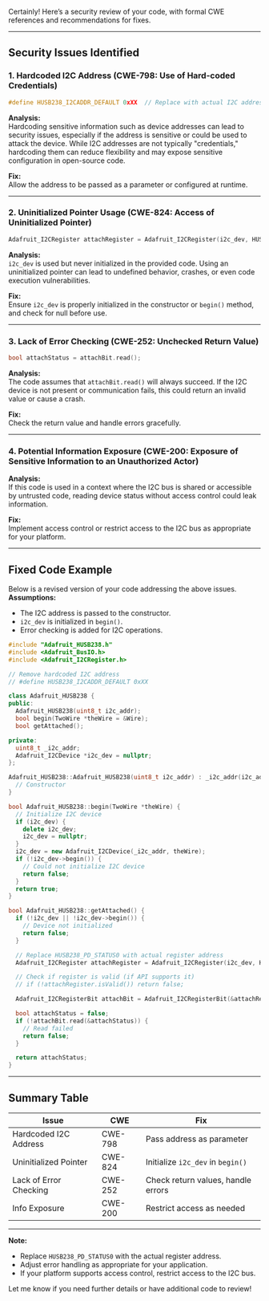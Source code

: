 Certainly! Here’s a security review of your code, with formal CWE references and recommendations for fixes.

---

## Security Issues Identified

### 1. **Hardcoded I2C Address (CWE-798: Use of Hard-coded Credentials)**
```cpp
#define HUSB238_I2CADDR_DEFAULT 0xXX  // Replace with actual I2C address
```
**Analysis:**  
Hardcoding sensitive information such as device addresses can lead to security issues, especially if the address is sensitive or could be used to attack the device. While I2C addresses are not typically "credentials," hardcoding them can reduce flexibility and may expose sensitive configuration in open-source code.

**Fix:**  
Allow the address to be passed as a parameter or configured at runtime.

---

### 2. **Uninitialized Pointer Usage (CWE-824: Access of Uninitialized Pointer)**
```cpp
Adafruit_I2CRegister attachRegister = Adafruit_I2CRegister(i2c_dev, HUSB238_PD_STATUS0, 1, MSBFIRST);
```
**Analysis:**  
`i2c_dev` is used but never initialized in the provided code. Using an uninitialized pointer can lead to undefined behavior, crashes, or even code execution vulnerabilities.

**Fix:**  
Ensure `i2c_dev` is properly initialized in the constructor or `begin()` method, and check for null before use.

---

### 3. **Lack of Error Checking (CWE-252: Unchecked Return Value)**
```cpp
bool attachStatus = attachBit.read();
```
**Analysis:**  
The code assumes that `attachBit.read()` will always succeed. If the I2C device is not present or communication fails, this could return an invalid value or cause a crash.

**Fix:**  
Check the return value and handle errors gracefully.

---

### 4. **Potential Information Exposure (CWE-200: Exposure of Sensitive Information to an Unauthorized Actor)**
**Analysis:**  
If this code is used in a context where the I2C bus is shared or accessible by untrusted code, reading device status without access control could leak information.

**Fix:**  
Implement access control or restrict access to the I2C bus as appropriate for your platform.

---

## Fixed Code Example

Below is a revised version of your code addressing the above issues.  
**Assumptions:**  
- The I2C address is passed to the constructor.
- `i2c_dev` is initialized in `begin()`.
- Error checking is added for I2C operations.

```cpp
#include "Adafruit_HUSB238.h"
#include <Adafruit_BusIO.h>
#include <Adafruit_I2CRegister.h>

// Remove hardcoded I2C address
// #define HUSB238_I2CADDR_DEFAULT 0xXX

class Adafruit_HUSB238 {
public:
  Adafruit_HUSB238(uint8_t i2c_addr);
  bool begin(TwoWire *theWire = &Wire);
  bool getAttached();

private:
  uint8_t _i2c_addr;
  Adafruit_I2CDevice *i2c_dev = nullptr;
};

Adafruit_HUSB238::Adafruit_HUSB238(uint8_t i2c_addr) : _i2c_addr(i2c_addr) {
  // Constructor
}

bool Adafruit_HUSB238::begin(TwoWire *theWire) {
  // Initialize I2C device
  if (i2c_dev) {
    delete i2c_dev;
    i2c_dev = nullptr;
  }
  i2c_dev = new Adafruit_I2CDevice(_i2c_addr, theWire);
  if (!i2c_dev->begin()) {
    // Could not initialize I2C device
    return false;
  }
  return true;
}

bool Adafruit_HUSB238::getAttached() {
  if (!i2c_dev || !i2c_dev->begin()) {
    // Device not initialized
    return false;
  }

  // Replace HUSB238_PD_STATUS0 with actual register address
  Adafruit_I2CRegister attachRegister = Adafruit_I2CRegister(i2c_dev, HUSB238_PD_STATUS0, 1, MSBFIRST);

  // Check if register is valid (if API supports it)
  // if (!attachRegister.isValid()) return false;

  Adafruit_I2CRegisterBit attachBit = Adafruit_I2CRegisterBit(&attachRegister, 7);

  bool attachStatus = false;
  if (!attachBit.read(&attachStatus)) {
    // Read failed
    return false;
  }

  return attachStatus;
}
```

---

## Summary Table

| Issue | CWE | Fix |
|-------|-----|-----|
| Hardcoded I2C Address | CWE-798 | Pass address as parameter |
| Uninitialized Pointer | CWE-824 | Initialize `i2c_dev` in `begin()` |
| Lack of Error Checking | CWE-252 | Check return values, handle errors |
| Info Exposure | CWE-200 | Restrict access as needed |

---

**Note:**  
- Replace `HUSB238_PD_STATUS0` with the actual register address.
- Adjust error handling as appropriate for your application.
- If your platform supports access control, restrict access to the I2C bus.

Let me know if you need further details or have additional code to review!